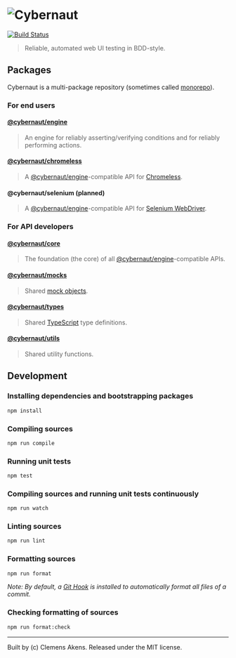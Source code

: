 # ![Cybernaut](https://clebert.github.io/cybernaut/images/logo.svg)

[![Build Status](https://travis-ci.org/clebert/cybernaut.svg?branch=master)](https://travis-ci.org/clebert/cybernaut)

> Reliable, automated web UI testing in BDD-style.

## Packages

Cybernaut is a multi-package repository (sometimes called [monorepo](https://github.com/babel/babel/blob/master/doc/design/monorepo.md)).

### For end users

#### [@cybernaut/engine](https://github.com/clebert/cybernaut/tree/master/%40cybernaut/engine)

> An engine for reliably asserting/verifying conditions and for reliably performing actions.

#### [@cybernaut/chromeless](https://github.com/clebert/cybernaut/tree/master/%40cybernaut/chromeless)

> A [@cybernaut/engine](https://github.com/clebert/cybernaut/tree/master/%40cybernaut/engine)-compatible API for [Chromeless](https://github.com/graphcool/chromeless).

#### @cybernaut/selenium (planned)

> A [@cybernaut/engine](https://github.com/clebert/cybernaut/tree/master/%40cybernaut/engine)-compatible API for [Selenium WebDriver](http://www.seleniumhq.org/projects/webdriver/).

### For API developers

#### [@cybernaut/core](https://github.com/clebert/cybernaut/tree/master/%40cybernaut/core)

> The foundation (the core) of all [@cybernaut/engine](https://github.com/clebert/cybernaut/tree/master/%40cybernaut/engine)-compatible APIs.

#### [@cybernaut/mocks](https://github.com/clebert/cybernaut/tree/master/%40cybernaut/mocks)

> Shared [mock objects](https://en.wikipedia.org/wiki/Mock_object).

#### [@cybernaut/types](https://github.com/clebert/cybernaut/tree/master/%40cybernaut/types)

> Shared [TypeScript](http://www.typescriptlang.org/) type definitions.

#### [@cybernaut/utils](https://github.com/clebert/cybernaut/tree/master/%40cybernaut/utils)

> Shared utility functions.

## Development

### Installing dependencies and bootstrapping packages

```sh
npm install
```

### Compiling sources

```sh
npm run compile
```

### Running unit tests

```sh
npm test
```

### Compiling sources and running unit tests continuously

```sh
npm run watch
```

### Linting sources

```sh
npm run lint
```

### Formatting sources

```sh
npm run format
```

*Note: By default, a [Git Hook](https://git-scm.com/docs/githooks) is installed to automatically format all files of a commit.*

### Checking formatting of sources

```sh
npm run format:check
```

---
Built by (c) Clemens Akens. Released under the MIT license.
